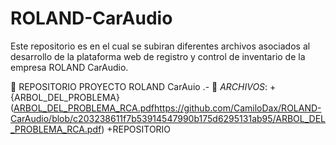 # ROLAND-CarAudio
Este repositorio es en el cual se subiran diferentes archivos asociados al desarrollo de la plataforma web de registro y control de inventario de la empresa ROLAND CarAudio.

:file_folder: REPOSITORIO PROYECTO ROLAND CarAuio
.- :paperclip: _ARCHIVOS_:
    + {ARBOL_DEL_PROBLEMA}([ARBOL_DEL_PROBLEMA_RCA.pdf](https://github.com/CamiloDax/ROLAND-CarAudio/blob/c203238611f7b53914547990b175d6295131ab95/ARBOL_DEL_PROBLEMA_RCA.pdf)https://github.com/CamiloDax/ROLAND-CarAudio/blob/c203238611f7b53914547990b175d6295131ab95/ARBOL_DEL_PROBLEMA_RCA.pdf)
    +REPOSITORIO


